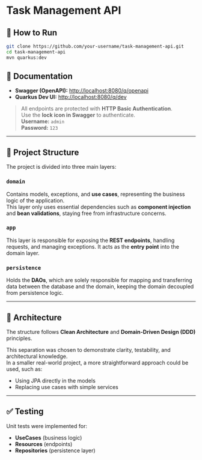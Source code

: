 # Task Management API

## 🔧 How to Run

```bash
git clone https://github.com/your-username/task-management-api.git
cd task-management-api
mvn quarkus:dev
```

## 📑 Documentation

- **Swagger (OpenAPI):** [http://localhost:8080/q/openapi](http://localhost:8080/q/openapi)
- **Quarkus Dev UI:** [http://localhost:8080/q/dev](http://localhost:8080/q/dev)

> All endpoints are protected with **HTTP Basic Authentication**.  
> Use the **lock icon in Swagger** to authenticate.  
> **Username:** `admin`  
> **Password:** `123`

---

## 🧠 Project Structure

The project is divided into three main layers:

### `domain`
Contains models, exceptions, and **use cases**, representing the business logic of the application.  
This layer only uses essential dependencies such as **component injection** and **bean validations**, staying free from infrastructure concerns.

### `app`
This layer is responsible for exposing the **REST endpoints**, handling requests, and managing exceptions. It acts as the **entry point** into the domain layer.

### `persistence`
Holds the **DAOs**, which are solely responsible for mapping and transferring data between the database and the domain, keeping the domain decoupled from persistence logic.

---

## 🧱 Architecture

The structure follows **Clean Architecture** and **Domain-Driven Design (DDD)** principles.

This separation was chosen to demonstrate clarity, testability, and architectural knowledge.  
In a smaller real-world project, a more straightforward approach could be used, such as:

- Using JPA directly in the models
- Replacing use cases with simple services

---

## ✅ Testing

Unit tests were implemented for:

- **UseCases** (business logic)
- **Resources** (endpoints)
- **Repositories** (persistence layer)
